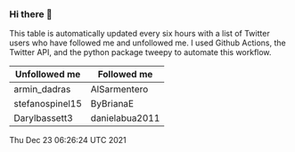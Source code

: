 ### Hi there 👋

This table is automatically updated every six hours with a list of Twitter users who have followed me and unfollowed me. I used Github Actions, the Twitter API, and the python package tweepy to automate this workflow.

| Unfollowed me |  Followed me |
| --- | --- |
|armin_dadras|AlSarmentero|
|stefanospinel15|ByBrianaE|
|Darylbassett3|danielabua2011|
Thu Dec 23 06:26:24 UTC 2021
